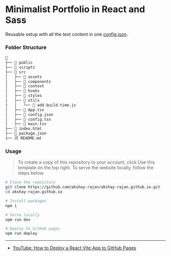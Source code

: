 # Minimalist Portfolio in React and Sass

Reusable setup with all the text content in one [config.json](./src/config.json).

### Folder Structure

```sh
📁
├── 📁 public
├── 📁 scripts
├── 📁 src
│   ├── 📁 assets
│   ├── 📁 components
│   ├── 📁 context
│   ├── 📁 hooks
│   ├── 📁 styles
│   ├── 📁 utils
|   │   └── 📄 add-build-time.js
│   ├── 📄 App.tsx
│   ├── 📌 config.json
│   ├── 📌 config.tsx
│   ├── 📄 main.tsx
├── 📄 index.html
├── 📌 package.json
├── 🗐 README.md
```

### Usage

> To create a copy of this repository to your account, click <span background-color="green"> Use this template </span> on the top right. To serve the website locally, follow the steps below.

```sh
# Clone the repository
git clone https://github.com/akshay-rajan/akshay-rajan.github.io.git
cd akshay-rajan.github.io
```
```sh
# Install packages
npm i
```
```sh
# Serve locally
npm run dev
```
```sh
# Deploy to GitHub pages
npm run deploy
```

---

- [YouTube: How to Deploy a React Vite App to GitHub Pages](https://youtu.be/hn1IkJk24ow?si=dVXoUmwcP-e_AYX_)
